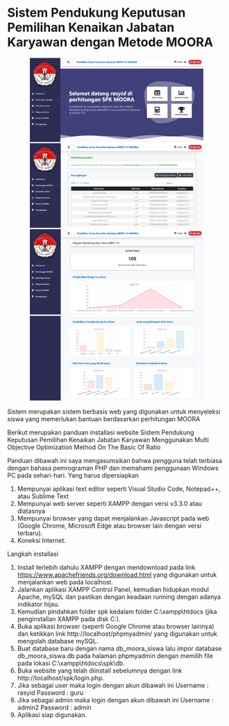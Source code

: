 # Sistem Pendukung Keputusan Pemilihan Kenaikan Jabatan Karyawan dengan Metode MOORA
<p align="center">
<img src="https://github.com/rasyidmisbahuddin/Sistem-Pendukung-Keputusan-MOORA/blob/main/screenshotspk.jpeg" alt="drawing" width="400"/>
<img src="https://github.com/rasyidmisbahuddin/Sistem-Pendukung-Keputusan-MOORA/blob/main/screenshotspk2.jpeg" alt="drawing" width="400"/>
<img src="https://github.com/rasyidmisbahuddin/Sistem-Pendukung-Keputusan-MOORA/blob/main/screenshotspk3.jpeg" alt="drawing" width="400"/>
<img src="https://github.com/rasyidmisbahuddin/Sistem-Pendukung-Keputusan-MOORA/blob/main/screenshotspk4.jpeg" alt="drawing" width="400"/>
</p>
Sistem merupakan sistem berbasis web yang digunakan untuk menyeleksi siswa yang memerlukan bantuan berdasarkan perhitungan MOORA

Berikut merupakan panduan installasi website Sistem Pendukung Keputusan Pemilihan Kenaikan Jabatan Karyawan Menggunakan Multi Objective Optimization Method On The Basic Of Ratio

Panduan dibawah ini saya mengasumsikan bahwa pengguna telah terbiasa dengan bahasa pemrograman PHP dan memahami penggunaan Windows PC pada sehari-hari.
Yang harus dipersiapkan
1. Mempunyai aplikasi text editor seperti Visual Studio Code, Notepad++, atau Sublime Text
2. Mempunyai web server seperti XAMPP dengan versi v3.3.0 atau diatasnya
3. Mempunyai browser yang dapat menjalankan Javascript pada web (Google Chrome, Microsoft Edge atau browser lain dengan versi terbaru).
4. Koneksi Internet.

Langkah installasi
1. Install terlebih dahulu XAMPP dengan mendownload pada link https://www.apachefriends.org/download.html yang digunakan untuk menjalankan web pada localhost.
2. Jalankan aplikasi XAMPP Control Panel, kemudian hidupkan modul Apache, mySQL dan pastikan dengan keadaan running dengan adanya indikator hijau.
3. Kemudian pindahkan folder spk kedalam folder C:\xampp\htdocs (jika penginstallan XAMPP pada disk C:).
4. Buka aplikasi browser (seperti Google Chrome atau browser lainnya) dan ketikkan link http://localhost/phpmyadmin/ yang digunakan untuk mengolah database mySQL.
5. Buat database baru dengan nama db_moora_siswa lalu impor database db_moora_siswa.db pada halaman phpmyadmin dengan memilih file pada lokasi C:\xampp\htdocs\spk\db.
6. Buka website yang telah diinstall sebelumnya dengan link http://localhost/spk/login.php.
7. Jika sebagai user maka login dengan akun dibawah ini
Username	: rasyid
Password	: guru
8. Jika sebagai admin maka login dengan akun dibawah ini
Username	: admin2
Password	: admin
9. Aplikasi siap digunakan.

